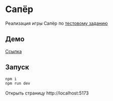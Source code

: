 # Сапёр

Реализация игры Сапёр по [тестовому заданию](./test-task.md)

## Демо

[Ссылка](https://msib.github.io/test-task--minesweeper/)

## Запуск

```sh
npm i
npm run dev
```

Открыть страницу http://localhost:5173
